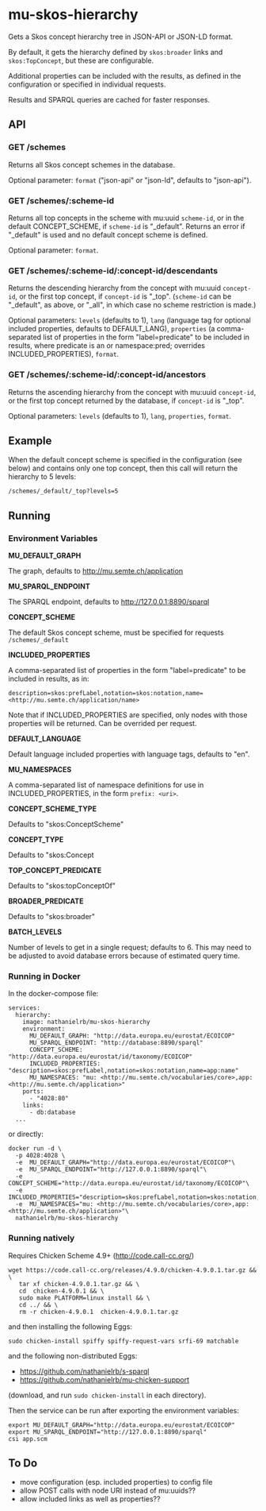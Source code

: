 # mu-skos-hierarchy

Gets a Skos concept hierarchy tree in JSON-API or JSON-LD format.

By default, it gets the hierarchy defined by `skos:broader` links and `skos:TopConcept`, but these are configurable.

Additional properties can be included with the results, as defined in the configuration or specified in individual requests.

Results and SPARQL queries are cached for faster responses.

## API

### GET /schemes

Returns all Skos concept schemes in the database.

Optional parameter: `format` ("json-api" or "json-ld", defaults to "json-api").

### GET /schemes/:scheme-id

Returns all top concepts in the scheme with mu:uuid `scheme-id`, or in  the default CONCEPT_SCHEME, if `scheme-id` is "_default". Returns an error if "_default" is used and no default concept scheme is defined.

Optional parameter: `format`.

### GET /schemes/:scheme-id/:concept-id/descendants

Returns the descending hierarchy from the concept with mu:uuid `concept-id`, or the first top concept, if `concept-id` is "_top". (`scheme-id` can be "_default", as above, or "_all", in which case no scheme restriction is made.)

Optional parameters: `levels` (defaults to 1), `lang` (language tag for optional included properties, defaults to DEFAULT_LANG), `properties` (a comma-separated list of properties in the form "label=predicate" to be included in results, where predicate is an <iri> or namespace:pred; overrides INCLUDED_PROPERTIES), `format`.

### GET /schemes/:scheme-id/:concept-id/ancestors

Returns the ascending hierarchy from the concept with mu:uuid `concept-id`, or the first top concept returned by the database, if `concept-id` is "_top".

Optional parameters: `levels` (defaults to 1), `lang`, `properties`, `format`.

## Example

When the default concept scheme is specified in the configuration (see below) and contains only one top concept, then this call will return the hierarchy to 5 levels:

```
/schemes/_default/_top?levels=5
```

## Running

### Environment Variables

**MU_DEFAULT_GRAPH**

The graph, defaults to http://mu.semte.ch/application

**MU_SPARQL_ENDPOINT**

The SPARQL endpoint, defaults to http://127.0.0.1:8890/sparql

**CONCEPT_SCHEME**

The default Skos concept scheme, must be specified for requests `/schemes/_default`

**INCLUDED_PROPERTIES**

A comma-separated list of properties in the form "label=predicate" to be included in results, as in:

```
description=skos:prefLabel,notation=skos:notation,name=<http://mu.semte.ch/application/name>
```

Note that if INCLUDED_PROPERTIES are specified, only nodes with those properties will be returned. Can be overrided per request.

**DEFAULT_LANGUAGE**

Default language included properties with language tags, defaults to "en".

**MU_NAMESPACES**

A comma-separated list of namespace definitions for use in INCLUDED_PROPERTIES, in the form `prefix: <uri>`.

**CONCEPT_SCHEME_TYPE**

Defaults to "skos:ConceptScheme"

**CONCEPT_TYPE**

Defaults to "skos:Concept

**TOP_CONCEPT_PREDICATE**

Defaults to "skos:topConceptOf"

**BROADER_PREDICATE**

Defaults to "skos:broader"

**BATCH_LEVELS**

Number of levels to get in a single request; defaults to 6. This may need to be adjusted to avoid database errors because of estimated query time.

### Running in Docker

In the docker-compose file:

```
services:
  hierarchy:
    image: nathanielrb/mu-skos-hierarchy
    environment:
      MU_DEFAULT_GRAPH: "http://data.europa.eu/eurostat/ECOICOP"
      MU_SPARQL_ENDPOINT: "http://database:8890/sparql"
      CONCEPT_SCHEME: "http://data.europa.eu/eurostat/id/taxonomy/ECOICOP"
      INCLUDED_PROPERTIES: "description=skos:prefLabel,notation=skos:notation,name=app:name"
      MU_NAMESPACES: "mu: <http://mu.semte.ch/vocabularies/core>,app: <http://mu.semte.ch/application>"
    ports:
      - "4028:80"
    links:
      - db:database
  ...
```

or directly:

```
docker run -d \
  -p 4028:4028 \
  -e  MU_DEFAULT_GRAPH="http://data.europa.eu/eurostat/ECOICOP"\
  -e  MU_SPARQL_ENDPOINT="http://127.0.0.1:8890/sparql"\
  -e  CONCEPT_SCHEME="http://data.europa.eu/eurostat/id/taxonomy/ECOICOP"\
  -e  INCLUDED_PROPERTIES="description=skos:prefLabel,notation=skos:notation,name=app:name"\
  -e  MU_NAMESPACES="mu: <http://mu.semte.ch/vocabularies/core>,app: <http://mu.semte.ch/application>"\
  nathanielrb/mu-skos-hierarchy
```

### Running natively

Requires Chicken Scheme 4.9+ (http://code.call-cc.org/) 

```
wget https://code.call-cc.org/releases/4.9.0/chicken-4.9.0.1.tar.gz && \
   tar xf chicken-4.9.0.1.tar.gz && \
   cd  chicken-4.9.0.1 && \
   sudo make PLATFORM=linux install && \
   cd ../ && \
   rm -r chicken-4.9.0.1  chicken-4.9.0.1.tar.gz
```

and then installing the following Eggs:

```
sudo chicken-install spiffy spiffy-request-vars srfi-69 matchable
```

and the following non-distributed Eggs:

- https://github.com/nathanielrb/s-sparql
- https://github.com/nathanielrb/mu-chicken-support

(download, and run ```sudo chicken-install``` in each directory).

Then the service can be run after exporting the environment variables:

```
export MU_DEFAULT_GRAPH="http://data.europa.eu/eurostat/ECOICOP"
export MU_SPARQL_ENDPOINT="http://127.0.0.1:8890/sparql"
csi app.scm
```

## To Do

- move configuration (esp. included properties) to config file
- allow POST calls with node URI instead of mu:uuids??
- allow included links as well as properties??